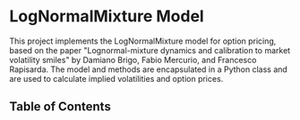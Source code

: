# LogNormalMixture Model

This project implements the LogNormalMixture model for option pricing, based on the paper "Lognormal-mixture dynamics and calibration to market volatility smiles" by Damiano Brigo, Fabio Mercurio, and Francesco Rapisarda. The model and methods are encapsulated in a Python class and are used to calculate implied volatilities and option prices.

## Table of Contents
